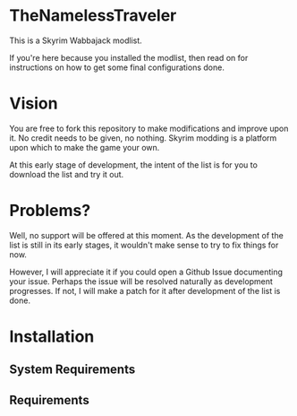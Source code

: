 # TheNamelessTraveler
This is a Skyrim Wabbajack modlist.

If you're here because you installed the modlist, then read on for instructions on how to get some final configurations done.

# Vision

You are free to fork this repository to make modifications and improve upon it.
No credit needs to be given, no nothing. Skyrim modding is a platform upon which to make the game your own.

At this early stage of development, the intent of the list is for you to download the list and try it out.

# Problems?

Well, no support will be offered at this moment. As the development of the list is still in its early stages, it wouldn't make sense to try to fix things for now.

However, I will appreciate it if you could open a Github Issue documenting your issue. Perhaps the issue will be resolved naturally as development progresses. If not, I will make a patch for it after development of the list is done.

# Installation

## System Requirements

## Requirements
